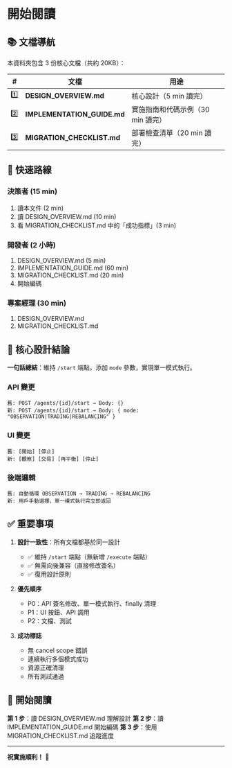 # 開始閱讀

## 📚 文檔導航

本資料夾包含 3 份核心文檔（共約 20KB）：

| # | 文檔 | 用途 |
|----|------|------|
| 1️⃣ | **DESIGN_OVERVIEW.md** | 核心設計（5 min 讀完）|
| 2️⃣ | **IMPLEMENTATION_GUIDE.md** | 實施指南和代碼示例（30 min 讀完）|
| 3️⃣ | **MIGRATION_CHECKLIST.md** | 部署檢查清單（20 min 讀完）|

## 🚀 快速路線

### 決策者 (15 min)
1. 讀本文件 (2 min)
2. 讀 DESIGN_OVERVIEW.md (10 min)
3. 看 MIGRATION_CHECKLIST.md 中的「成功指標」(3 min)

### 開發者 (2 小時)
1. DESIGN_OVERVIEW.md (5 min)
2. IMPLEMENTATION_GUIDE.md (60 min)
3. MIGRATION_CHECKLIST.md (20 min)
4. 開始編碼

### 專案經理 (30 min)
1. DESIGN_OVERVIEW.md
2. MIGRATION_CHECKLIST.md

## 🎯 核心設計結論

**一句話總結**：維持 `/start` 端點，添加 `mode` 參數，實現單一模式執行。

### API 變更
```
舊: POST /agents/{id}/start → Body: {}
新: POST /agents/{id}/start → Body: { mode: "OBSERVATION|TRADING|REBALANCING" }
```

### UI 變更
```
舊: [開始] [停止]
新: [觀察] [交易] [再平衡] [停止]
```

### 後端邏輯
```
舊: 自動循環 OBSERVATION → TRADING → REBALANCING
新: 用戶手動選擇，單一模式執行完立即返回
```

## ✅ 重要事項

1. **設計一致性**：所有文檔都基於同一設計
   - ✅ 維持 `/start` 端點（無新增 `/execute` 端點）
   - ✅ 無需向後兼容（直接修改簽名）
   - ✅ 復用設計原則

2. **優先順序**
   - P0：API 簽名修改、單一模式執行、finally 清理
   - P1：UI 按鈕、API 調用
   - P2：文檔、測試

3. **成功標誌**
   - 無 cancel scope 錯誤
   - 連續執行多個模式成功
   - 資源正確清理
   - 所有測試通過

## 📖 開始閱讀

**第 1 步**：讀 DESIGN_OVERVIEW.md 理解設計
**第 2 步**：讀 IMPLEMENTATION_GUIDE.md 開始編碼
**第 3 步**：使用 MIGRATION_CHECKLIST.md 追蹤進度

---

**祝實施順利！** 🚀
